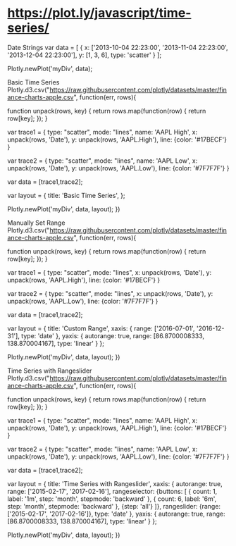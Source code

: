# https://plot.ly/javascript/time-series/

Date Strings
var data = [
  {
    x: ['2013-10-04 22:23:00', '2013-11-04 22:23:00', '2013-12-04 22:23:00'],
    y: [1, 3, 6],
    type: 'scatter'
  }
];

Plotly.newPlot('myDiv', data);

Basic Time Series
Plotly.d3.csv("https://raw.githubusercontent.com/plotly/datasets/master/finance-charts-apple.csv", function(err, rows){

  function unpack(rows, key) {
  return rows.map(function(row) { return row[key]; });
}


var trace1 = {
  type: "scatter",
  mode: "lines",
  name: 'AAPL High',
  x: unpack(rows, 'Date'),
  y: unpack(rows, 'AAPL.High'),
  line: {color: '#17BECF'}
}

var trace2 = {
  type: "scatter",
  mode: "lines",
  name: 'AAPL Low',
  x: unpack(rows, 'Date'),
  y: unpack(rows, 'AAPL.Low'),
  line: {color: '#7F7F7F'}
}

var data = [trace1,trace2];

var layout = {
  title: 'Basic Time Series',
};

Plotly.newPlot('myDiv', data, layout);
})

Manually Set Range
Plotly.d3.csv("https://raw.githubusercontent.com/plotly/datasets/master/finance-charts-apple.csv", function(err, rows){

  function unpack(rows, key) {
  return rows.map(function(row) { return row[key]; });
}


var trace1 = {
  type: "scatter",
  mode: "lines",
  x: unpack(rows, 'Date'),
  y: unpack(rows, 'AAPL.High'),
  line: {color: '#17BECF'}
}

var trace2 = {
  type: "scatter",
  mode: "lines",
  x: unpack(rows, 'Date'),
  y: unpack(rows, 'AAPL.Low'),
  line: {color: '#7F7F7F'}
}

var data = [trace1,trace2];

var layout = {
  title: 'Custom Range',
  xaxis: {
    range: ['2016-07-01', '2016-12-31'],
    type: 'date'
  },
  yaxis: {
    autorange: true,
    range: [86.8700008333, 138.870004167],
    type: 'linear'
  }
};

Plotly.newPlot('myDiv', data, layout);
})

Time Series with Rangeslider
Plotly.d3.csv("https://raw.githubusercontent.com/plotly/datasets/master/finance-charts-apple.csv", function(err, rows){

  function unpack(rows, key) {
  return rows.map(function(row) { return row[key]; });
}


var trace1 = {
  type: "scatter",
  mode: "lines",
  name: 'AAPL High',
  x: unpack(rows, 'Date'),
  y: unpack(rows, 'AAPL.High'),
  line: {color: '#17BECF'}
}

var trace2 = {
  type: "scatter",
  mode: "lines",
  name: 'AAPL Low',
  x: unpack(rows, 'Date'),
  y: unpack(rows, 'AAPL.Low'),
  line: {color: '#7F7F7F'}
}

var data = [trace1,trace2];

var layout = {
  title: 'Time Series with Rangeslider',
  xaxis: {
    autorange: true,
    range: ['2015-02-17', '2017-02-16'],
    rangeselector: {buttons: [
        {
          count: 1,
          label: '1m',
          step: 'month',
          stepmode: 'backward'
        },
        {
          count: 6,
          label: '6m',
          step: 'month',
          stepmode: 'backward'
        },
        {step: 'all'}
      ]},
    rangeslider: {range: ['2015-02-17', '2017-02-16']},
    type: 'date'
  },
  yaxis: {
    autorange: true,
    range: [86.8700008333, 138.870004167],
    type: 'linear'
  }
};

Plotly.newPlot('myDiv', data, layout);
})

